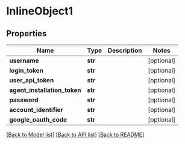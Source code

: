# InlineObject1

## Properties
Name | Type | Description | Notes
------------ | ------------- | ------------- | -------------
**username** | **str** |  | [optional] 
**login_token** | **str** |  | [optional] 
**user_api_token** | **str** |  | [optional] 
**agent_installation_token** | **str** |  | [optional] 
**password** | **str** |  | [optional] 
**account_identifier** | **str** |  | [optional] 
**google_oauth_code** | **str** |  | [optional] 

[[Back to Model list]](../README.md#documentation-for-models) [[Back to API list]](../README.md#documentation-for-api-endpoints) [[Back to README]](../README.md)


